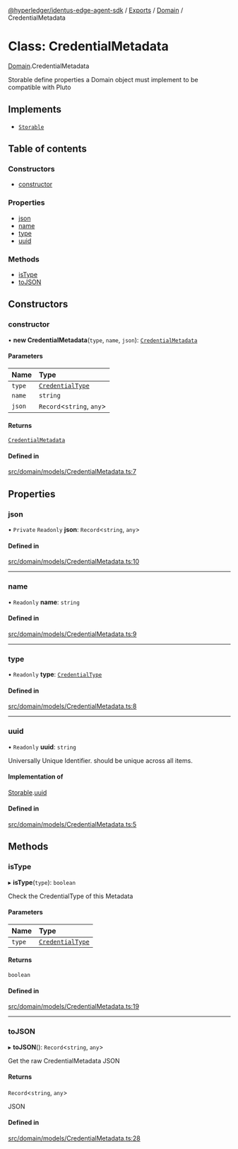 [@hyperledger/identus-edge-agent-sdk](../README.md) / [Exports](../modules.md) / [Domain](../modules/Domain.md) / CredentialMetadata

# Class: CredentialMetadata

[Domain](../modules/Domain.md).CredentialMetadata

Storable
define properties a Domain object must implement to be compatible with Pluto

## Implements

- [`Storable`](../interfaces/Domain.Pluto.Storable.md)

## Table of contents

### Constructors

- [constructor](Domain.CredentialMetadata.md#constructor)

### Properties

- [json](Domain.CredentialMetadata.md#json)
- [name](Domain.CredentialMetadata.md#name)
- [type](Domain.CredentialMetadata.md#type)
- [uuid](Domain.CredentialMetadata.md#uuid)

### Methods

- [isType](Domain.CredentialMetadata.md#istype)
- [toJSON](Domain.CredentialMetadata.md#tojson)

## Constructors

### constructor

• **new CredentialMetadata**(`type`, `name`, `json`): [`CredentialMetadata`](Domain.CredentialMetadata.md)

#### Parameters

| Name | Type |
| :------ | :------ |
| `type` | [`CredentialType`](../enums/Domain.CredentialType.md) |
| `name` | `string` |
| `json` | `Record`\<`string`, `any`\> |

#### Returns

[`CredentialMetadata`](Domain.CredentialMetadata.md)

#### Defined in

[src/domain/models/CredentialMetadata.ts:7](https://github.com/hyperledger-identus/sdk-ts/blob/bc699428ddd8313d8025ef810d8e7784a65f26cc/src/domain/models/CredentialMetadata.ts#L7)

## Properties

### json

• `Private` `Readonly` **json**: `Record`\<`string`, `any`\>

#### Defined in

[src/domain/models/CredentialMetadata.ts:10](https://github.com/hyperledger-identus/sdk-ts/blob/bc699428ddd8313d8025ef810d8e7784a65f26cc/src/domain/models/CredentialMetadata.ts#L10)

___

### name

• `Readonly` **name**: `string`

#### Defined in

[src/domain/models/CredentialMetadata.ts:9](https://github.com/hyperledger-identus/sdk-ts/blob/bc699428ddd8313d8025ef810d8e7784a65f26cc/src/domain/models/CredentialMetadata.ts#L9)

___

### type

• `Readonly` **type**: [`CredentialType`](../enums/Domain.CredentialType.md)

#### Defined in

[src/domain/models/CredentialMetadata.ts:8](https://github.com/hyperledger-identus/sdk-ts/blob/bc699428ddd8313d8025ef810d8e7784a65f26cc/src/domain/models/CredentialMetadata.ts#L8)

___

### uuid

• `Readonly` **uuid**: `string`

Universally Unique Identifier.
should be unique across all items.

#### Implementation of

[Storable](../interfaces/Domain.Pluto.Storable.md).[uuid](../interfaces/Domain.Pluto.Storable.md#uuid)

#### Defined in

[src/domain/models/CredentialMetadata.ts:5](https://github.com/hyperledger-identus/sdk-ts/blob/bc699428ddd8313d8025ef810d8e7784a65f26cc/src/domain/models/CredentialMetadata.ts#L5)

## Methods

### isType

▸ **isType**(`type`): `boolean`

Check the CredentialType of this Metadata

#### Parameters

| Name | Type |
| :------ | :------ |
| `type` | [`CredentialType`](../enums/Domain.CredentialType.md) |

#### Returns

`boolean`

#### Defined in

[src/domain/models/CredentialMetadata.ts:19](https://github.com/hyperledger-identus/sdk-ts/blob/bc699428ddd8313d8025ef810d8e7784a65f26cc/src/domain/models/CredentialMetadata.ts#L19)

___

### toJSON

▸ **toJSON**(): `Record`\<`string`, `any`\>

Get the raw CredentialMetadata JSON

#### Returns

`Record`\<`string`, `any`\>

JSON

#### Defined in

[src/domain/models/CredentialMetadata.ts:28](https://github.com/hyperledger-identus/sdk-ts/blob/bc699428ddd8313d8025ef810d8e7784a65f26cc/src/domain/models/CredentialMetadata.ts#L28)
